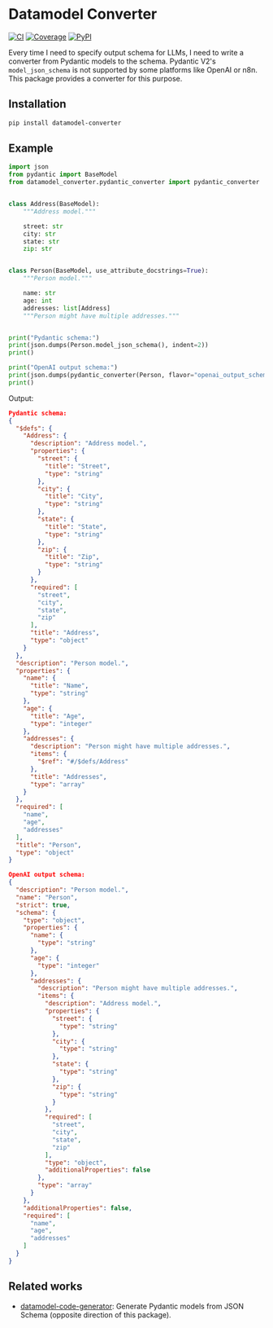 # Datamodel Converter

[![CI](https://github.com/ShaojieJiang/datamodel-converter/actions/workflows/ci.yml/badge.svg?event=push)](https://github.com/ShaojieJiang/datamodel-converter/actions/workflows/ci.yml?query=branch%3Amain)
[![Coverage](https://coverage-badge.samuelcolvin.workers.dev/ShaojieJiang/datamodel-converter.svg)](https://coverage-badge.samuelcolvin.workers.dev/redirect/ShaojieJiang/datamodel-converter)
[![PyPI](https://img.shields.io/pypi/v/datamodel-converter.svg)](https://pypi.python.org/pypi/datamodel-converter)

Every time I need to specify output schema for LLMs, I need to write a converter from Pydantic models to the schema.
Pydantic V2's `model_json_schema` is not supported by some platforms like OpenAI or n8n.
This package provides a converter for this purpose.

## Installation

```bash
pip install datamodel-converter
```

## Example

```python
import json
from pydantic import BaseModel
from datamodel_converter.pydantic_converter import pydantic_converter


class Address(BaseModel):
    """Address model."""

    street: str
    city: str
    state: str
    zip: str


class Person(BaseModel, use_attribute_docstrings=True):
    """Person model."""

    name: str
    age: int
    addresses: list[Address]
    """Person might have multiple addresses."""


print("Pydantic schema:")
print(json.dumps(Person.model_json_schema(), indent=2))
print()

print("OpenAI output schema:")
print(json.dumps(pydantic_converter(Person, flavor="openai_output_schema"), indent=2))
print()
```
Output:
```json
Pydantic schema:
{
  "$defs": {
    "Address": {
      "description": "Address model.",
      "properties": {
        "street": {
          "title": "Street",
          "type": "string"
        },
        "city": {
          "title": "City",
          "type": "string"
        },
        "state": {
          "title": "State",
          "type": "string"
        },
        "zip": {
          "title": "Zip",
          "type": "string"
        }
      },
      "required": [
        "street",
        "city",
        "state",
        "zip"
      ],
      "title": "Address",
      "type": "object"
    }
  },
  "description": "Person model.",
  "properties": {
    "name": {
      "title": "Name",
      "type": "string"
    },
    "age": {
      "title": "Age",
      "type": "integer"
    },
    "addresses": {
      "description": "Person might have multiple addresses.",
      "items": {
        "$ref": "#/$defs/Address"
      },
      "title": "Addresses",
      "type": "array"
    }
  },
  "required": [
    "name",
    "age",
    "addresses"
  ],
  "title": "Person",
  "type": "object"
}

OpenAI output schema:
{
  "description": "Person model.",
  "name": "Person",
  "strict": true,
  "schema": {
    "type": "object",
    "properties": {
      "name": {
        "type": "string"
      },
      "age": {
        "type": "integer"
      },
      "addresses": {
        "description": "Person might have multiple addresses.",
        "items": {
          "description": "Address model.",
          "properties": {
            "street": {
              "type": "string"
            },
            "city": {
              "type": "string"
            },
            "state": {
              "type": "string"
            },
            "zip": {
              "type": "string"
            }
          },
          "required": [
            "street",
            "city",
            "state",
            "zip"
          ],
          "type": "object",
          "additionalProperties": false
        },
        "type": "array"
      }
    },
    "additionalProperties": false,
    "required": [
      "name",
      "age",
      "addresses"
    ]
  }
}
```

## Related works

- [datamodel-code-generator](https://github.com/koxudaxi/datamodel-code-generator/): Generate Pydantic models from JSON Schema (opposite direction of this package).
